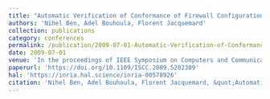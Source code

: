 ```yaml
---
title: "Automatic Verification of Conformance of Firewall Configurations to Security Policies"
authors: 'Nihel Ben, Adel Bouhoula, Florent Jacquemard'
collection: publications
category: conferences
permalink: /publication/2009-07-01-Automatic-Verification-of-Conformance-of-Firewall-Configurations-to-Security-Policies
date: 2009-07-01
venue: 'In the proceedings of IEEE Symposium on Computers and Communications (ISCC)'
paperurl: 'https://doi.org/10.1109/ISCC.2009.5202309'
hal: 'https://inria.hal.science/inria-00578926'
citation: 'Nihel Ben, Adel Bouhoula, Florent Jacquemard, &quot;Automatic Verification of Conformance of Firewall Configurations to Security Policies&quot; In the proceedings of IEEE Symposium on Computers and Communications (ISCC), 2009.'
---
```

